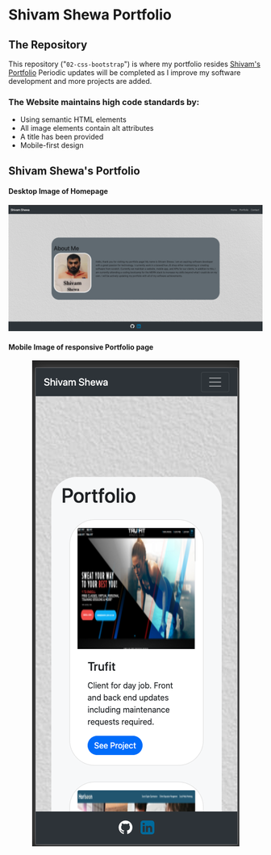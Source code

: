 # Shivam Shewa Portfolio

## The Repository


This repository ("`02-css-bootstrap`") is where my portfolio resides [Shivam's Portfolio](https://shiv-ms.github.io/02-css-bootstrap/)  Periodic updates will be completed as I improve my software development and more projects are added.

### The Website maintains high code standards by:
* Using semantic HTML elements
* All image elements contain alt attributes
* A title has been provided
* Mobile-first design


## Shivam Shewa's Portfolio

#### Desktop Image of Homepage
<p align="center">
  <img alt="Shivam Shewa's Portfolio Image" src="img/readme.png">
</p>

#### Mobile Image of responsive Portfolio page
<p align="center">
  <img alt="Shivam Shewa's Portfolio Image" src="img/readme_mobile.png">
</p>